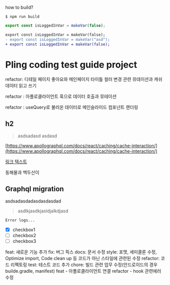 how to build?

```
$ npm run build
```

```js
export const isLoggedInVar = makeVar(false);
```

```diff
export const isLoggedInVar = makeVar(false);
- export const isLoggedInVar = makeVar("asd");
+ export const isLoggedInVar = makeVar(false);
```

# Pling coding test guide project

refactor: 디테일 페이지 좋아요와 메인페이지 타이틀 컬러 변경 관련 뮤데이션과 캐쉬데이터 읽고 쓰기

refactor : 아폴로클라이언트 훅으로 데이터 호출과 뮤테이션

refactor : useQuery로 불러온 데이터로 메인슬라이드 컴포넌트 랜더링

## h2

> asdsadasd
> asdasd

[https://www.apollographql.com/docs/react/caching/cache-interaction/](https://www.apollographql.com/docs/react/caching/cache-interaction/)

[링크 텍스트](https://www.apollographql.com/docs/react/caching/cache-interaction/)

동해물과 백두산이

## Graphql migration

asdsadasdadasdasdasdad

> asdlkjasdkjasldjalkdjasd

```
Error logs...
```

- [x] checkbox1
- [ ] checkbox2
- [ ] checkbox3

feat: 새로운 기능 추가
fix: 버그 픽스
docs: 문서 수정
style: 포맷, 세미콜론 수정, Optimize import, Code clean up 등 코드가 아닌 스타일에 관련된 수정
refactor: 코드 리펙토링
test: 테스트 코드 추가
chore: 빌드 관련 업무 수정(안드로이드의 경우 builde.gradle, manifest)
feat - 아폴로클라이언트 연결
refactor - hook 관련에러 수정
